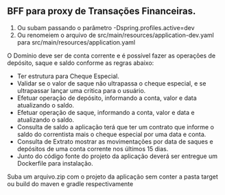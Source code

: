 ## BFF para proxy de Transações Financeiras.

1) Ou subam passando o parâmetro -Dspring.profiles.active=dev
2) Ou renomeiem o arquivo de src/main/resources/application-dev.yaml para src/main/resources/application.yaml


O Domínio deve ser de conta corrente e é possível fazer as operações de depósito, saque e saldo conforme as regras abaixo:

* Ter estrutura para Cheque Especial.
* Validar se o valor de saque não ultrapassa o cheque especial, e se ultrapassar lançar uma critica para o usuário.
* Efetuar operação de depósito, informando a conta, valor e data atualizando o saldo.
* Efetuar operação de saque, informando a conta, valor e data e atualizando o saldo.
* Consulta de saldo a aplicação terá que ter um contrato que informe o saldo do correntista mais o cheque especial por uma data e conta.
* Consulta de Extrato mostrar as movimentações por data de saques e depósitos de uma conta corrente nos últimos 15 dias.  
* Junto do código fonte do projeto da aplicação deverá ser entregue um Dockerfile para instalação.

Suba um arquivo.zip com o projeto da aplicação sem conter a pasta target ou build do maven e gradle respectivamente